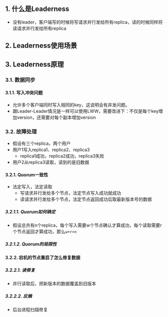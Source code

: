 ## 1. 什么是Leaderness
- 没有leader，客户端写的时候将写请求并行发给所有replica，读的时候同样将读请求并行发给所有replica
## 2. Leaderness使用场景
## 3. Leaderness原理
### 3.1. 数据同步
#### 3.1.1. 写入冲突问题
- 允许多个客户端同时写入相同的key，这说明会有并发问题。
- 跟Leader-Leader情况是一样可以使用LWW，需要改进下：不仅是每个key增加version，还需要对每个副本增加version
### 3.2. 故障处理
- 假设有三个replica，两个用户
- 用户1写入replica1、replica2、replica3
    - replica1成功，replica2成功，replica3失败
- 用户2从replica3读取，读到的是旧数据
#### 3.2.1. Quorum一致性
- 法定写入，法定读取
    - 写请求并行发给多个节点，法定节点写入成功就成功
    - 读请求并行发给多个节点，法定节点返回成功后取最新版本号的数据
##### 3.2.1.1. Quorum如何确定
- 假设总共有n个replica，每个写入需要w个节点确认才算成功，每个读取需要r个节点返回才算成功，那么`w+r>n`
##### 3.2.1.2. Quorum的局限性
#### 3.2.2. 宕机的节点重启了怎么修复数据
##### 3.2.2.1. 读修复
- 并行读取后，把新版本的数据覆盖到旧版本
##### 3.2.2.2. 反熵
- 后台进程扫描修复
